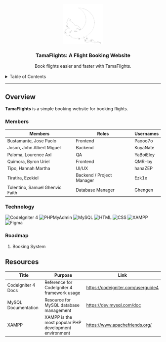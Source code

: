 <a name="readme-top"></a>

<br/>
<br/>

<div align="center">
  <a href="https://github.com/zyx-0314/">
    <img src="public\img\tamaFlights.png" alt="TamaFlights" width="130" height="130">
  </a>
  <h3 align="center">TamaFlights: A Flight Booking Website</h3>
</div>

<div align="center">
  Book flights easier and faster with TamaFlights.
</div>

<br/>

<details>
  <summary>Table of Contents</summary>
  <ol>
    <li>
      <a href="#overview">Overview</a>
      <ol>
        <li><a href="#technology">Technology</a></li>
      </ol>
    </li>
    <li><a href="#roadmap">Roadmap</a></li>
    <li><a href="#resources">Resources</a></li>
  </ol>
</details>

---

## Overview

**TamaFlights** is a simple booking website for booking flights.

### Members
| Members                        | Roles                     | Usernames         |
|--------------------------------|---------------------------|-------------------|
| Bustamante, Jose Paolo         | Frontend                  | Paooo7o           |
| Joson, John Albert Miguel      | Backend                   | KuyaNate          |
| Paloma, Lourence Axl           | QA                        | YaBoiEley         |
| Quimora, Byron Uriel           | Frontend                  | QMR-by            |
| Tipo, Hannah Martha            | UI/UX                     | hanaZEP           |
| Tiratira, Ezekiel              | Backend / Project Manager | Ezk1e             |
| Tolentino, Samuel Ghenvic Faith| Database Manager          | Ghengen           |


### Technology

![CodeIgniter 4](https://img.shields.io/badge/CodeIgniter-EE4623?style=for-the-badge&logo=codeigniter&logoColor=white)
![PHPMyAdmin](https://img.shields.io/badge/MyPHPAdmin-4479A1?style=for-the-badge&logo=phpmyadmin&logoColor=white)
![MySQL](https://img.shields.io/badge/MySQL-4479A1?style=for-the-badge&logo=mysql&logoColor=white)
![HTML](https://img.shields.io/badge/HTML-E34F26?style=for-the-badge&logo=html5&logoColor=white)
![CSS](https://img.shields.io/badge/CSS-1572B6?style=for-the-badge&logo=css3&logoColor=white)
![XAMPP](https://img.shields.io/badge/XAMPP-FB7A24?style=for-the-badge&logo=xampp&logoColor=white)
![Figma](https://www.figma.com/design/3WWsYr950tyEPbIs7lPC5B/WST-TamaFlights-FigmaSummative?node-id=0-1&node-type=canvas&t=ATHAn1P8JW4rrKf4-0)

### Roadmap
1. Booking System

## Resources

| Title                | Purpose                                                  | Link              |
|----------------------|----------------------------------------------------------|-------------------|
| CodeIgniter 4 Docs   | Reference for CodeIgniter 4 framework usage              | https://codeigniter.com/userguide4 |
| MySQL Documentation  | Resource for MySQL database management                   | https://dev.mysql.com/doc          |
| XAMPP                | XAMPP is the most popular PHP development environment    | https://www.apachefriends.org/     |
